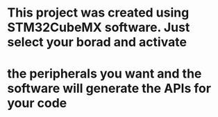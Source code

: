 # This project was created using STM32CubeMX software. Just select your borad and activate 
# the peripherals you want and the software will generate the APIs for your code
